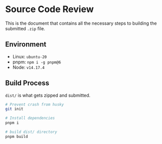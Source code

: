 # Source Code Review

This is the document that contains all the necessary steps to building the submitted `.zip` file.

## Environment

- Linux: `ubuntu-20`
- pnpm: `npm i -g pnpm@6`
- Node: `v14.17.4`

## Build Process

`dist/` is what gets zipped and submitted.

```bash
# Prevent crash from husky
git init

# Install dependencies
pnpm i

# build dist/ directory
pnpm build
```
